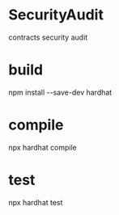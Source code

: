 # SecurityAudit
contracts security audit

# build
npm install --save-dev hardhat

# compile
npx hardhat compile

# test
npx hardhat test
